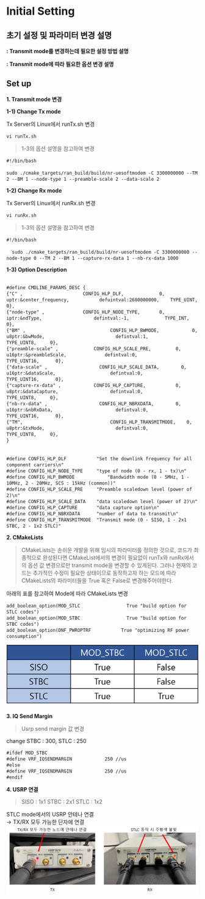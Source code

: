 #  Initial Setting
##  초기 설정 및 파라미터 변경 설명

**:  Transmit mode를 변경하는데 필요한 설정 방법 설명**

**: Transmit mode에 따라 필요한 옵션 변경 설명**


## Set up

**1. Transmit mode 변경**

**1-1) Change Tx mode**

Tx Server의 Linux에서 runTx.sh 변경 
```
vi runTx.sh
```
> 1-3의 옵션 설명을 참고하여 변경
```
#!/bin/bash

sudo ./cmake_targets/ran_build/build/nr-uesoftmodem -C 3300000000 --TM 2 --BM 1 --node-type 1 --preamble-scale 2 --data-scale 2
```
**1-2) Change Rx mode**

Tx Server의 Linux에서 runRx.sh 변경 
``` 
vi runRx.sh
```
> 1-3의 옵션 설명을 참고하여 변경
``` 
#!/bin/bash

  sudo ./cmake_targets/ran_build/build/nr-uesoftmodem -C 3300000000 --node-type 0 --TM 2 --BM 1 --capture-rx-data 1 --nb-rx-data 1000
```
**1-3) Option Description**
``` 

#define CMDLINE_PARAMS_DESC {
{"C" ,                      CONFIG_HLP_DLF,             0,            uptr:&center_frequency,   		defuintval:2680000000,    TYPE_UINT,      0}, 
{"node-type" ,             	CONFIG_HLP_NODE_TYPE,       0, 				   	iptr:&ndType,                	defintval:-1,             TYPE_INT,	      0},                     
{"BM" , 					          CONFIG_HLP_BWMODE,	        0, 						u8ptr:&bwMode,						    defintval:1,					    TYPE_UINT8,	    0},		
{"preamble-scale" ,			    CONFIG_HLP_SCALE_PRE,	      0,						u16ptr:&preambleScale,				defintval:0,					    TYPE_UINT16,	  0},		
{"data-scale" ,				      CONFIG_HLP_SCALE_DATA,	    0,						u16ptr:&dataScale,					  defintval:0,					    TYPE_UINT16,	  0},		
{"capture-rx-data" , 		    CONFIG_HLP_CAPTURE,		      0,						u8ptr:&dataCapture,					  defintval:0,					    TYPE_UINT8,	    0},
{"nb-rx-data" ,				      CONFIG_HLP_NBRXDATA,	      0,						u16ptr:&nbRxData,					    defintval:0,					    TYPE_UINT16,	  0},	
{"TM", 						          CONFIG_HLP_TRANSMITMODE,    0,						u8ptr:&txMode,						    defintval:0,					    TYPE_UINT8,	    0},	
}


#define CONFIG_HLP_DLF           "Set the downlink frequency for all component carriers\n"
#define CONFIG_HLP_NODE_TYPE     "type of node (0 - rx, 1 - tx)\n"
#define CONFIG_HLP_BWMODE		     "Bandwidth mode (0 - 5MHz, 1 - 10MHz, 2 - 20MHz, SCS : 15kHz (common))"
#define CONFIG_HLP_SCALE_PRE     "Preamble scaledown level (power of 2)\n"
#define CONFIG_HLP_SCALE_DATA    "data scaledown level (power of 2)\n"
#define CONFIG_HLP_CAPTURE    	 "data capture option\n"
#define CONFIG_HLP_NBRXDATA   	 "number of data to transmit\n"
#define CONFIG_HLP_TRANSMITMODE	 "Transmit mode (0 - SISO, 1 - 2x1 STBC, 2 - 1x2 STLC)"
```

**2. CMakeLists**
> CMakeLists는 손쉬운 개발을 위해 임시의 파라미터를 정의한 것으로, 
> 코드가 최종적으로 완성된다면 CMakeList에서의 변경이 필요없이 runTx와 runRx에서의 옵션 값 변경으로만 transmit mode을 변경할 수 있게된다.
> 그러나 현재의 코드는 추가적인 수정이 필요한 상태이므로 동작하고자 하는 모드에 따라 CMakeLists의 파라미터들을 True 혹은 False로 변경해주어야한다. 

아래의 표를 참고하여 Mode에 따라 CMakeLists 변경 
```
add_boolean_option(MOD_STLC	   				True "build option for STLC codes")
add_boolean_option(MOD_STBC	   				True "build option for STBC codes")
add_boolean_option(DNF_PWROPTRF			  True "optimizing RF power consumption")
```
![](https://github.com/dbwpdls22/NR_Modulation/blob/main/STLC/Figs/CMakeLists.png)

**3. IQ Send Margin**
> Usrp send margin 값 변경

change STBC : 300, STLC : 250
```
#ifdef MOD_STBC
#define VRF_IQSENDMARGIN			250 //us
#else
#define VRF_IQSENDMARGIN			250 //us
#endif
```
**4. USRP 연결**
> SISO : 1x1 STBC : 2x1  STLC : 1x2

STLC mode에서의 USRP 안테나 연결  
→ TX/RX 모두 가능한 단자에 연결
![](https://github.com/dbwpdls22/NR_Modulation/blob/main/STLC/Figs/USRP.PNG)


